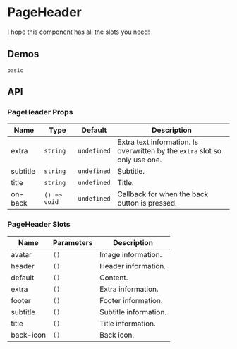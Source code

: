 <!--single-column-->

# PageHeader

I hope this component has all the slots you need!

## Demos

```demo
basic
```

## API

### PageHeader Props

| Name | Type | Default | Description |
| --- | --- | --- | --- |
| extra | `string` | `undefined` | Extra text information. Is overwritten by the `extra` slot so only use one. |
| subtitle | `string` | `undefined` | Subtitle. |
| title | `string` | `undefined` | Title. |
| on-back | `() => void` | `undefined` | Callback for when the back button is pressed. |

### PageHeader Slots

| Name      | Parameters | Description           |
| --------- | ---------- | --------------------- |
| avatar    | `()`       | Image information.    |
| header    | `()`       | Header information.   |
| default   | `()`       | Content.              |
| extra     | `()`       | Extra information.    |
| footer    | `()`       | Footer information.   |
| subtitle  | `()`       | Subtitle information. |
| title     | `()`       | Title information.    |
| back-icon | `()`       | Back icon.            |
